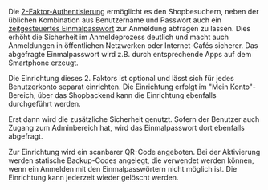 Die [2-Faktor-Authentisierung](https://de.wikipedia.org/wiki/Zwei-Faktor-Authentisierung) ermöglicht es den Shopbesuchern, neben der üblichen Kombination aus Benutzername und Passwort auch ein [zeitgesteuertes Einmalpasswort](https://de.wikipedia.org/wiki/Time-based_One-time_Password_Algorithmus) zur Anmeldung abfragen zu lassen. Dies erhöht die Sicherheit im Anmeldeprozess deutlich und macht auch Anmeldungen in öffentlichen Netzwerken oder Internet-Cafés sicherer.
Das abgefragte Einmalpasswort wird z.B. durch entsprechende Apps auf dem Smartphone erzeugt.

Die Einrichtung dieses 2. Faktors ist optional und lässt sich für jedes Benutzerkonto separat einrichten. Die Einrichtung erfolgt im "Mein Konto"-Bereich, über das Shopbackend kann die Einrichtung ebenfalls durchgeführt werden. 

Erst dann wird die zusätzliche Sicherheit genutzt. Sofern der Benutzer auch Zugang zum Adminbereich hat, wird das Einmalpasswort dort ebenfalls abgefragt.

Zur Einrichtung wird ein scanbarer QR-Code angeboten. Bei der Aktivierung werden statische Backup-Codes angelegt, die verwendet werden können, wenn ein Anmelden mit den Einmalpasswörtern nicht möglich ist. Die Einrichtung kann jederzeit wieder gelöscht werden.